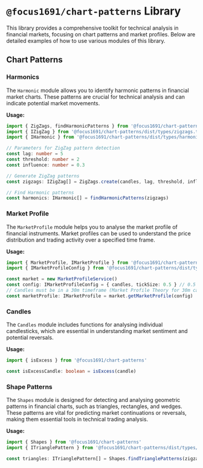 # `@focus1691/chart-patterns` Library

This library provides a comprehensive toolkit for technical analysis in financial markets, focusing on chart patterns and market profiles. Below are detailed examples of how to use various modules of this library.

## Chart Patterns

### Harmonics

The `Harmonic` module allows you to identify harmonic patterns in financial market charts. These patterns are crucial for technical analysis and can indicate potential market movements.

**Usage:**

```typescript
import { ZigZags, findHarmonicPatterns } from '@focus1691/chart-patterns'
import { IZigZag } from '@focus1691/chart-patterns/dist/types/zigzags.types'
import { IHarmonic } from '@focus1691/chart-patterns/dist/types/harmonics.types'

// Parameters for ZigZag pattern detection
const lag: number = 5
const threshold: number = 2
const influence: number = 0.3

// Generate ZigZag patterns
const zigzags: IZigZag[] = ZigZags.create(candles, lag, threshold, influence)

// Find Harmonic patterns
const harmonics: IHarmonic[] = findHarmonicPatterns(zigzags)
```

### Market Profile

The `MarketProfile` module helps you to analyse the market profile of financial instruments. Market profiles can be used to understand the price distribution and trading activity over a specified time frame.

**Usage:**

```typescript
import { MarketProfile, IMarketProfile } from '@focus1691/chart-patterns'
import { IMarketProfileConfig } from '@focus1691/chart-patterns/dist/types/marketProfile.types'

const market = new MarketProfileService()
const config: IMarketProfileConfig = { candles, tickSize: 0.5 } // 0.5 for BTCUSDT.
// Candles must be in a 30m timeframe (Market Profile Theory for 30m candles)
const marketProfile: IMarketProfile = market.getMarketProfile(config)
```

### Candles

The `Candles` module includes functions for analysing individual candlesticks, which are essential in understanding market sentiment and potential reversals.

**Usage:**

```typescript
import { isExcess } from '@focus1691/chart-patterns'

const isExcessCandle: boolean = isExcess(candle)
```

### Shape Patterns

The `Shapes` module is designed for detecting and analysing geometric patterns in financial charts, such as triangles, rectangles, and wedges. These patterns are vital for predicting market continuations or reversals, making them essential tools in technical trading analysis.

**Usage:**

```typescript
import { Shapes } from '@focus1691/chart-patterns'
import { ITrianglePattern } from '@focus1691/chart-patterns/dist/types/triangle.types'

const triangles: ITrianglePattern[] = Shapes.findTrianglePatterns(zigzags)
